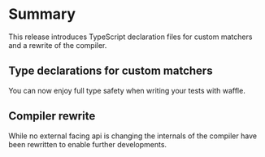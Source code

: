 # Summary
This release introduces TypeScript declaration files for custom matchers and
a rewrite of the compiler.

## Type declarations for custom matchers 
You can now enjoy full type safety when writing your tests with waffle.

## Compiler rewrite
While no external facing api is changing the internals of the compiler have been
rewritten to enable further developments.
